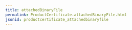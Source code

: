 ```yaml
---
title: attachedBinaryFile
permalink: ProductCertificate.attachedBinaryFile.html
jsonid: productcertificate_attachedbinaryfile
---
```

